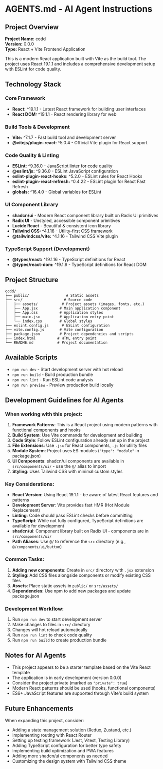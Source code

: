 # AGENTS.md - AI Agent Instructions

## Project Overview

**Project Name:** ccdd  
**Version:** 0.0.0  
**Type:** React + Vite Frontend Application

This is a modern React application built with Vite as the build tool. The project uses React 19.1.1 and includes a comprehensive development setup with ESLint for code quality.

## Technology Stack

### Core Framework

- **React:** ^19.1.1 - Latest React framework for building user interfaces
- **React DOM:** ^19.1.1 - React rendering library for web

### Build Tools & Development

- **Vite:** ^7.1.7 - Fast build tool and development server
- **@vitejs/plugin-react:** ^5.0.4 - Official Vite plugin for React support

### Code Quality & Linting

- **ESLint:** ^9.36.0 - JavaScript linter for code quality
- **@eslint/js:** ^9.36.0 - ESLint JavaScript configuration
- **eslint-plugin-react-hooks:** ^5.2.0 - ESLint rules for React Hooks
- **eslint-plugin-react-refresh:** ^0.4.22 - ESLint plugin for React Fast Refresh
- **globals:** ^16.4.0 - Global variables for ESLint

### UI Component Library

- **shadcn/ui** - Modern React component library built on Radix UI primitives
- **Radix UI** - Unstyled, accessible component primitives
- **Lucide React** - Beautiful & consistent icon library
- **Tailwind CSS:** ^4.1.16 - Utility-first CSS framework
- **@tailwindcss/vite:** ^4.1.16 - Tailwind CSS Vite plugin

### TypeScript Support (Development)

- **@types/react:** ^19.1.16 - TypeScript definitions for React
- **@types/react-dom:** ^19.1.9 - TypeScript definitions for React DOM

## Project Structure

```
ccdd/
├── public/                 # Static assets
├── src/                   # Source code
│   ├── assets/           # Project assets (images, fonts, etc.)
│   ├── App.jsx          # Main application component
│   ├── App.css          # Application styles
│   ├── main.jsx         # Application entry point
│   └── index.css        # Global styles
├── eslint.config.js      # ESLint configuration
├── vite.config.js       # Vite configuration
├── package.json         # Project dependencies and scripts
├── index.html          # HTML entry point
└── README.md           # Project documentation
```

## Available Scripts

- `npm run dev` - Start development server with hot reload
- `npm run build` - Build production bundle
- `npm run lint` - Run ESLint code analysis
- `npm run preview` - Preview production build locally

## Development Guidelines for AI Agents

### When working with this project:

1. **Framework Patterns**: This is a React project using modern patterns with functional components and hooks
2. **Build System**: Use Vite commands for development and building
3. **Code Style**: Follow ESLint configuration already set up in the project
4. **File Extensions**: Use `.jsx` for React components, `.js` for utility files
5. **Module System**: Project uses ES modules (`"type": "module"` in package.json)
6. **UI Components**: shadcn/ui components are available in `src/components/ui/` - use the `@/` alias to import
7. **Styling**: Uses Tailwind CSS with minimal custom styles

### Key Considerations:

- **React Version**: Using React 19.1.1 - be aware of latest React features and patterns
- **Development Server**: Vite provides fast HMR (Hot Module Replacement)
- **Linting**: Code should pass ESLint checks before committing
- **TypeScript**: While not fully configured, TypeScript definitions are available for development
- **shadcn/ui**: Component library built on Radix UI - components are in `src/components/ui/`
- **Path Aliases**: Use `@/` to reference the `src` directory (e.g., `@/components/ui/button`)

### Common Tasks:

1. **Adding new components**: Create in `src/` directory with `.jsx` extension
2. **Styling**: Add CSS files alongside components or modify existing CSS files
3. **Assets**: Place static assets in `public/` or `src/assets/`
4. **Dependencies**: Use npm to add new packages and update package.json

### Development Workflow:

1. Run `npm run dev` to start development server
2. Make changes to files in `src/` directory
3. Changes will hot reload automatically
4. Run `npm run lint` to check code quality
5. Run `npm run build` to create production bundle

## Notes for AI Agents

- This project appears to be a starter template based on the Vite React template
- The application is in early development (version 0.0.0)
- Consider the project private (marked as `"private": true`)
- Modern React patterns should be used (hooks, functional components)
- ES6+ JavaScript features are supported through Vite's build system

## Future Enhancements

When expanding this project, consider:

- Adding a state management solution (Redux, Zustand, etc.)
- Implementing routing with React Router
- Setting up testing framework (Jest, Vitest, Testing Library)
- Adding TypeScript configuration for better type safety
- Implementing build optimization and PWA features
- Adding more shadcn/ui components as needed
- Customizing the design system with Tailwind CSS theme
